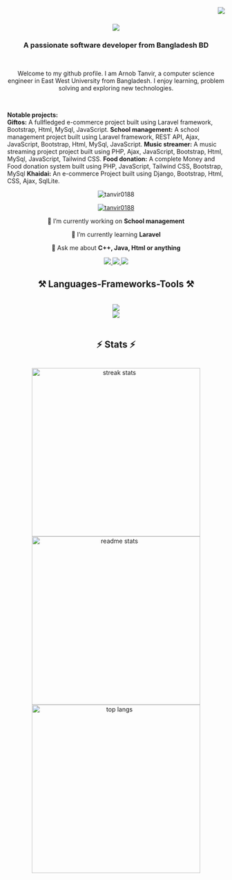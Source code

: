 <img align="right" src="https://visitor-badge.laobi.icu/badge?page_id=salesp07.salesp07" />

<h1 align="center">
    <img src="https://readme-typing-svg.herokuapp.com/?font=Righteous&size=35&center=true&vCenter=true&width=500&height=70&duration=4000&lines=Hi+There!+👋;+I'm+Arnob+Tanvir!;" />
</h1>

<h3 align="center">A passionate software developer from Bangladesh BD</h3>
</br>
<p align="center">Welcome to my github profile. I am Arnob Tanvir, a computer science engineer in East West University from Bangladesh. I enjoy learning, problem solving and exploring new technologies.</p>

<br/>

<p>
    <b>
        Notable projects: </br>
    </b>
    <b>Giftos:</b> A fullfledged e-commerce project built using Laravel framework, Bootstrap, Html, MySql, JavaScript.
    <b>School management:</b> A school management project built using Laravel framework, REST API, Ajax, JavaScript, Bootstrap, Html, MySql, JavaScript.
    <b>Music streamer:</b> A music streaming project project built using PHP, Ajax, JavaScript, Bootstrap, Html, MySql, JavaScript, Tailwind CSS.
    <b>Food donation:</b> A complete Money and Food donation system built using PHP, JavaScript, Tailwind CSS, Bootstrap, MySql
    <b>Khaidai:</b> An e-commerce Project built using Django, Bootstrap, Html, CSS, Ajax, SqlLite.
</p>

<p align="center"> <img src="https://komarev.com/ghpvc/?username=tanvir0188&label=Profile%20views&color=0e75b6&style=flat" alt="tanvir0188" /> </p>

<p align="center"> <a href="https://github.com/ryo-ma/github-profile-trophy"><img src="https://github-profile-trophy.vercel.app/?username=tanvir0188" alt="tanvir0188" /></a> </p>


<div align="center">
 
 🔭 I’m currently working on **School management**
 
 🌱 I’m currently learning **Laravel**

💬 Ask me about **C++, Java, Html or anything**


 </div>
 
<div align="center"> 
  <a href="mailto:arnob0188@gmail.com" target="_blank">
    <img src="https://img.shields.io/badge/Gmail-333333?style=for-the-badge&logo=gmail&logoColor=red" />
  </a>
  <a href="https://www.linkedin.com/in/arnob-tanvir-b0122527a/" target="_blank">
    <img src="https://img.shields.io/badge/LinkedIn-0077B5?style=for-the-badge&logo=linkedin&logoColor=white"/>
  </a>
  <a href="https://tanvir0188.github.io/portfolio/" target="_blank">
     <img src="https://img.shields.io/badge/Portfolio-FF5722?style=for-the-badge&logo=todoist&logoColor=white"/>
  </a>
</div>
 
<h2 align="center">⚒️ Languages-Frameworks-Tools ⚒️</h2>
<br/>
<div align="center">
    <img src="https://skillicons.dev/icons?i=bootstrap,html,css,vscode,github,figma,tailwind,git" /> <br>
    <img src="https://skillicons.dev/icons?i=python,javascript,c,java,mysql,laravel,django," /><br>
</div>

<br/>


<h2 align="center">⚡ Stats ⚡</h2>
<br>
<div align=center>
  <img width=390 src="https://github-readme-streak-stats-salesp07.vercel.app/?user=tanvir0188&count_private=true&theme=react&border_radius=10" alt="streak stats"/> <br/>
  <img width=390 src="https://github-readme-stats-salesp07.vercel.app/api?username=tanvir0188&count_private=true&show_icons=true&theme=react&rank_icon=github&border_radius=10" alt="readme stats" />
  <br/>
  <img width=390 align="center" src="https://github-readme-stats-salesp07.vercel.app/api/top-langs/?username=tanvir0188&hide=HTML&langs_count=8&layout=compact&theme=react&border_radius=10&size_weight=0.5&count_weight=0.5&exclude_repo=github-readme-stats" alt="top langs" />
</div>



